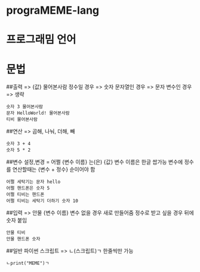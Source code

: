# prograMEME-lang

# 프로그래밈 언어

# 문법

##출력 => {값} 물어본사람
정수일 경우 => 숫자
문자열인 경우 => 문자
변수인 경우 => 생략
```
숫자 3 물어본사람
문자 HelloWorld! 물어본사람
티비 물어본사람
```

##연산 => 곱해, 나눠, 더해, 빼
```
숫자 3 + 4
숫자 5 * 2
```

##변수 설정,변경 = 어쩔 {변수 이름} 는(은) {값}
변수 이름은 한글 쌉가능
변수에 정수를 연산할때는 {변수 + 정수} 순이어야 함
```
어쩔 세탁기는 문자 hello
어쩔 핸드폰은 숫자 5
어쩔 티비는 핸드폰
어쩔 티비는 세탁기 더하기 숫자 10
```

##입력 => 안물 {변수 이름}
변수 없을 경우 새로 만들어줌
정수로 받고 싶을 경우 뒤에 숫자 붙임
```
안물 티비
안물 핸드폰 숫자
```

##일반 파이썬 스크립트 => ㄴ(스크립트)ㄱ
한줄씩만 가능
```
ㄴprint("MEME")ㄱ
```
